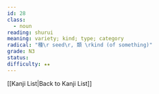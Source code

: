 ```yaml
---
id: 28
class:
  - noun
reading: shurui
meaning: variety; kind; type; category
radical: "種\r seed\r, 類 \rkind (of something)"
grade: N3
status:
difficulty: ★★
---
```

[[Kanji List|Back to Kanji List]]
